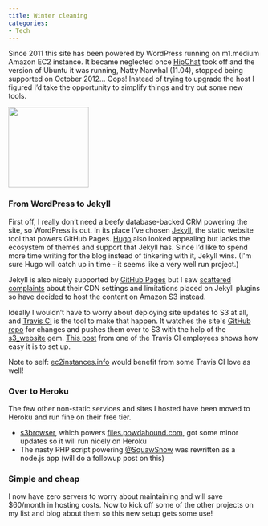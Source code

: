 ```yaml
---
title: Winter cleaning
categories:
- Tech
---
```


Since 2011 this site has been powered by WordPress running on m1.medium Amazon EC2 instance. It became neglected once [HipChat](https://www.hipchat.com) took off and the version of Ubuntu it was running, Natty Narwhal (11.04), stopped being supported on October 2012... Oops! Instead of trying to upgrade the host I figured I’d take the opportunity to simplify things and try out some new tools.

<img src="{{ site.image_url }}jekyll-logo-2x.png" class="right" style="width: 10rem">


### From WordPress to Jekyll

First off, I really don’t need a beefy database-backed CRM powering the site, so WordPress is out. In its place I’ve chosen [Jekyll](http://jekyllrb.com/), the static website tool that powers GitHub Pages. [Hugo](http://gohugo.io/) also looked appealing but lacks the ecosystem of themes and support that Jekyll has. Since I’d like to spend more time writing for the blog instead of tinkering with it, Jekyll wins. (I'm sure Hugo will catch up in time - it seems like a very well run project.)

Jekyll is also nicely supported by [GitHub Pages](https://pages.github.com/) but I saw [scattered](http://discuss.gohugo.io/t/hosting-amazon-s3-vs-github-gh-pages-vs/340) [complaints](http://www.jhsheridan.com/2012/06/25/goodbye-github-pages-hello-amazon-s3/) about their CDN settings and limitations placed on Jekyll plugins so have decided to host the content on Amazon S3 instead.

Ideally I wouldn’t have to worry about deploying site updates to S3 at all, and [Travis CI](https://travis-ci.org) is the tool to make that happen. It watches the site's [GitHub repo](https://github.com/powdahound/powdahound.com) for changes and pushes them over to S3 with the help of the [s3_website](https://github.com/laurilehmijoki/s3_website) gem. [This post](http://www.paperplanes.de/2013/8/13/deploying-your-jekyll-blog-to-s3-with-travis-ci.html) from one of the Travis CI employees shows how easy it is to set up.

Note to self: [ec2instances.info](http://ec2instances.info) would benefit from some Travis CI love as well!


### Over to Heroku

The few other non-static services and sites I hosted have been moved to Heroku and run fine on their free tier.

* [s3browser](https://github.com/powdahound/s3browser), which powers [files.powdahound.com](http://files.powdahound.com), got some minor updates so it will run nicely on Heroku
* The nasty PHP script powering [@SquawSnow](https://twitter.com/squawsnow) was rewritten as a node.js app (will do a followup post on this)


### Simple and cheap

I now have zero servers to worry about maintaining and will save $60/month in hosting costs. Now to kick off some of the other projects on my list and blog about them so this new setup gets some use!
